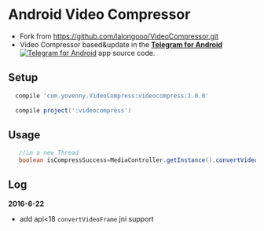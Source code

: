 # Android Video Compressor
- Fork from https://github.com/lalongooo/VideoCompressor.git
- Video Compressor based&update in the [**Telegram for Android**](https://github.com/DrKLO/Telegram) [![Telegram for Android](https://raw.githubusercontent.com/lalongooo/VideoCompressor/master/images/ic_launcher.png)](https://github.com/DrKLO/Telegram) app source code.

## Setup
```groovy
  compile 'com.yovenny.VideoCompress:videocompress:1.0.0'
  
  compile project(':videocompress')
```

## Usage

```java
   //in a new Thread
   boolean isCompressSuccess=MediaController.getInstance().convertVideo(inPath,outPath);
```

## Log
**2016-6-22**
- add api<18 `convertVideoFrame` jni support
